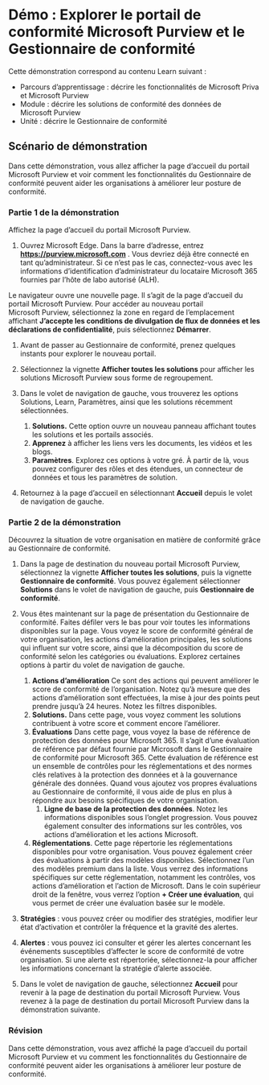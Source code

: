 <!---
---
Démonstration : titre : « Explorer le portail Microsoft Purview et le Gestionnaire de conformité » Parcours d’apprentissage/Module/Unité : « Décrire les fonctionnalités de Microsoft Priva et Microsoft Purview ; Module 2 : Décrire les solutions de conformité des données de Microsoft Purview ; Unité 4 : Décrire le Gestionnaire de conformité »
---
--->

# Démo : Explorer le portail de conformité Microsoft Purview et le Gestionnaire de conformité

Cette démonstration correspond au contenu Learn suivant :

- Parcours d’apprentissage : décrire les fonctionnalités de Microsoft Priva et Microsoft Purview
- Module : décrire les solutions de conformité des données de Microsoft Purview
- Unité : décrire le Gestionnaire de conformité

## Scénario de démonstration

Dans cette démonstration, vous allez afficher la page d’accueil du portail Microsoft Purview et voir comment les fonctionnalités du Gestionnaire de conformité peuvent aider les organisations à améliorer leur posture de conformité.

### Partie 1 de la démonstration

Affichez la page d’accueil du portail Microsoft Purview.

1. Ouvrez Microsoft Edge. Dans la barre d’adresse, entrez **https://purview.microsoft.com** . Vous devriez déjà être connecté en tant qu’administrateur.  Si ce n’est pas le cas, connectez-vous avec les informations d’identification d’administrateur du locataire Microsoft 365 fournies par l’hôte de labo autorisé (ALH).

Le navigateur ouvre une nouvelle page. Il s’agit de la page d’accueil du portail Microsoft Purview.  Pour accéder au nouveau portail Microsoft Purview, sélectionnez la zone en regard de l’emplacement affichant **J’accepte les conditions de divulgation de flux de données et les déclarations de confidentialité**, puis sélectionnez **Démarrer**.  

1. Avant de passer au Gestionnaire de conformité, prenez quelques instants pour explorer le nouveau portail.

1. Sélectionnez la vignette **Afficher toutes les solutions** pour afficher les solutions Microsoft Purview sous forme de regroupement.

1. Dans le volet de navigation de gauche, vous trouverez les options Solutions, Learn, Paramètres, ainsi que les solutions récemment sélectionnées.
    1. **Solutions.** Cette option ouvre un nouveau panneau affichant toutes les solutions et les portails associés.
    1. **Apprenez** à afficher les liens vers les documents, les vidéos et les blogs.
    1. **Paramètres**. Explorez ces options à votre gré. À partir de là, vous pouvez configurer des rôles et des étendues, un connecteur de données et tous les paramètres de solution.

1. Retournez à la page d’accueil en sélectionnant **Accueil** depuis le volet de navigation de gauche.

### Partie 2 de la démonstration

Découvrez la situation de votre organisation en matière de conformité grâce au Gestionnaire de conformité.

1. Dans la page de destination du nouveau portail Microsoft Purview, sélectionnez la vignette **Afficher toutes les solutions**, puis la vignette **Gestionnaire de conformité**. Vous pouvez également sélectionner **Solutions** dans le volet de navigation de gauche, puis **Gestionnaire de conformité**.

1. Vous êtes maintenant sur la page de présentation du Gestionnaire de conformité. Faites défiler vers le bas pour voir toutes les informations disponibles sur la page.  Vous voyez le score de conformité général de votre organisation, les actions d’amélioration principales, les solutions qui influent sur votre score, ainsi que la décomposition du score de conformité selon les catégories ou évaluations. Explorez certaines options à partir du volet de navigation de gauche.
    1. **Actions d’amélioration**  Ce sont des actions qui peuvent améliorer le score de conformité de l’organisation. Notez qu’à mesure que des actions d’amélioration sont effectuées, la mise à jour des points peut prendre jusqu’à 24 heures.  Notez les filtres disponibles.
    1. **Solutions.** Dans cette page, vous voyez comment les solutions contribuent à votre score et comment encore l’améliorer.
    1. **Évaluations** Dans cette page, vous voyez la base de référence de protection des données pour Microsoft 365.  Il s’agit d’une évaluation de référence par défaut fournie par Microsoft dans le Gestionnaire de conformité pour Microsoft 365.  Cette évaluation de référence est un ensemble de contrôles pour les réglementations et des normes clés relatives à la protection des données et à la gouvernance générale des données. Quand vous ajoutez vos propres évaluations au Gestionnaire de conformité, il vous aide de plus en plus à répondre aux besoins spécifiques de votre organisation.
        1. **Ligne de base de la protection des données**.  Notez les informations disponibles sous l’onglet progression. Vous pouvez également consulter des informations sur les contrôles, vos actions d’amélioration et les actions Microsoft.  
    1. **Réglementations**.  Cette page répertorie les réglementations disponibles pour votre organisation. Vous pouvez également créer des évaluations à partir des modèles disponibles.  Sélectionnez l’un des modèles premium dans la liste.  Vous verrez des informations spécifiques sur cette réglementation, notamment les contrôles, vos actions d’amélioration et l’action de Microsoft.  Dans le coin supérieur droit de la fenêtre, vous verrez l’option **+ Créer une évaluation**, qui vous permet de créer une évaluation basée sur le modèle.
1. **Stratégies** : vous pouvez créer ou modifier des stratégies, modifier leur état d’activation et contrôler la fréquence et la gravité des alertes. 
1. **Alertes** : vous pouvez ici consulter et gérer les alertes concernant les événements susceptibles d’affecter le score de conformité de votre organisation.  Si une alerte est répertoriée, sélectionnez-la pour afficher les informations concernant la stratégie d’alerte associée.

1. Dans le volet de navigation de gauche, sélectionnez **Accueil** pour revenir à la page de destination du portail Microsoft Purview. Vous revenez à la page de destination du portail Microsoft Purview dans la démonstration suivante.

### Révision

Dans cette démonstration, vous avez affiché la page d’accueil du portail Microsoft Purview et vu comment les fonctionnalités du Gestionnaire de conformité peuvent aider les organisations à améliorer leur posture de conformité.
